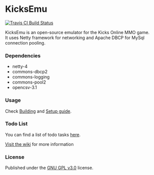 KicksEmu
========
[![Travis CI Build Status](https://travis-ci.org/neikeq/KicksEmu.svg?branch=master)](https://travis-ci.org/neikeq/KicksEmu)

KicksEmu is an open-source emulator for the Kicks Online MMO game.<br>
It uses Netty framework for networking and Apache DBCP for MySql connection pooling.

### Dependencies

* netty-4
* commons-dbcp2
* commons-logging
* commons-pool2
* opencsv-3.1

### Usage

Check [Building](https://github.com/neikeq/KicksEmu/wiki/Building) and [Setup guide](https://github.com/neikeq/KicksEmu/wiki/Setup-Guide).

### Todo List

You can find a list of todo tasks [here](https://github.com/neikeq/KicksEmu/wiki/Todo-List).

[Visit the wiki](https://github.com/neikeq/KicksEmu/wiki) for more information

### License
Published under the [GNU GPL v3.0](https://github.com/neikeq/KicksEmu/blob/master/LICENSE) license.
